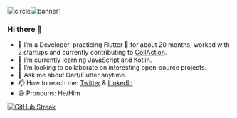 ![circle](https://images.weserv.nl/?url=https://user-images.githubusercontent.com/55953830/171802965-6371cedf-5b31-4518-ab52-1bb17fa847a6.jpg&w=250&h=250&fit=cover&a=top-right&mask=circle&trim)![banner1](https://images.weserv.nl/?url=https://user-images.githubusercontent.com/55953830/171810767-eb2fde89-1e5c-4abc-a681-ffe0f3dc6fdd.png&w=750&h=275&fit=contain&trim)

<!--
(https://images.weserv.nl/?url=https://user-images.githubusercontent.com/55953830/171807075-5047a92b-80a2-4caf-a524-48d4d6785557.png&w=700&h=300&fit=contain&trim)
-->
### Hi there 👋

<!--
**sudo-saksham/sudo-saksham** is a ✨ _special_ ✨ repository because its `README.md` (this file) appears on your GitHub profile.

Here are some ideas to get you started:
-->
- 🔭 I’m a Developer, practicing Flutter 💙 for about 20 months, worked with 2 startups and currently contributing to [CollAction](https://github.com/CollActionteam/collaction_app).
- 🌱 I’m currently learning JavaScript and Kotlin.
- 👯 I’m looking to collaborate on interesting open-source projects.
- 💬 Ask me about Dart/Flutter anytime.
- 📫 How to reach me: [Twitter](https://www.twitter.com/sakshamgupta392) & [LinkedIn](https://www.linkedin.com/in/sudo-saksham)
- 😄 Pronouns: He/Him

[![GitHub Streak](http://github-readme-streak-stats.herokuapp.com?user=sudo-saksham&theme=radical&hide_border=true&date_format=j%20M%5B%20Y%5D)](https://git.io/streak-stats)

<!--
- ⚡ Fun fact: 
-->
